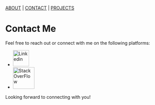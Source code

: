 [ABOUT](index)  |  [CONTACT](contact)  |  [PROJECTS](project)


# Contact Me

Feel free to reach out or connect with me on the following platforms:

- [<img src="./LinkedIn_icon.svg.png" alt="Linkedin" width="50" height="50">](https://www.linkedin.com/in/himani-bansal-8bb2532a4/)  
- [<img src="./Stack_Overflow_icon.svg.png" alt="StackOverFlow" width="67" height="67">](https://stackoverflow.com/users/27218588/himani-bansal)

Looking forward to connecting with you!

     
